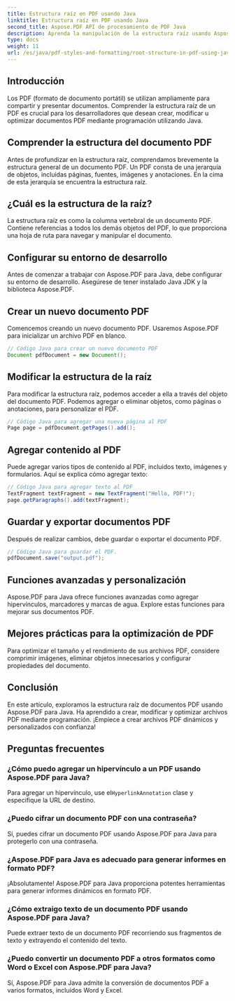 ```yaml
---
title: Estructura raíz en PDF usando Java
linktitle: Estructura raíz en PDF usando Java
second_title: Aspose.PDF API de procesamiento de PDF Java
description: Aprenda la manipulación de la estructura raíz usando Aspose.PDF. Cree, modifique y mejore archivos PDF.
type: docs
weight: 11
url: /es/java/pdf-styles-and-formatting/root-structure-in-pdf-using-java/
---
```


## Introducción

Los PDF (formato de documento portátil) se utilizan ampliamente para compartir y presentar documentos. Comprender la estructura raíz de un PDF es crucial para los desarrolladores que desean crear, modificar u optimizar documentos PDF mediante programación utilizando Java.

## Comprender la estructura del documento PDF

Antes de profundizar en la estructura raíz, comprendamos brevemente la estructura general de un documento PDF. Un PDF consta de una jerarquía de objetos, incluidas páginas, fuentes, imágenes y anotaciones. En la cima de esta jerarquía se encuentra la estructura raíz.

## ¿Cuál es la estructura de la raíz?

La estructura raíz es como la columna vertebral de un documento PDF. Contiene referencias a todos los demás objetos del PDF, lo que proporciona una hoja de ruta para navegar y manipular el documento. 

## Configurar su entorno de desarrollo

Antes de comenzar a trabajar con Aspose.PDF para Java, debe configurar su entorno de desarrollo. Asegúrese de tener instalado Java JDK y la biblioteca Aspose.PDF.

## Crear un nuevo documento PDF

Comencemos creando un nuevo documento PDF. Usaremos Aspose.PDF para inicializar un archivo PDF en blanco.

```java
// Código Java para crear un nuevo documento PDF
Document pdfDocument = new Document();
```

## Modificar la estructura de la raíz

Para modificar la estructura raíz, podemos acceder a ella a través del objeto del documento PDF. Podemos agregar o eliminar objetos, como páginas o anotaciones, para personalizar el PDF.

```java
// Código Java para agregar una nueva página al PDF
Page page = pdfDocument.getPages().add();
```

## Agregar contenido al PDF

Puede agregar varios tipos de contenido al PDF, incluidos texto, imágenes y formularios. Aquí se explica cómo agregar texto:

```java
// Código Java para agregar texto al PDF
TextFragment textFragment = new TextFragment("Hello, PDF!");
page.getParagraphs().add(textFragment);
```

## Guardar y exportar documentos PDF

Después de realizar cambios, debe guardar o exportar el documento PDF.

```java
// Código Java para guardar el PDF.
pdfDocument.save("output.pdf");
```

## Funciones avanzadas y personalización

Aspose.PDF para Java ofrece funciones avanzadas como agregar hipervínculos, marcadores y marcas de agua. Explore estas funciones para mejorar sus documentos PDF.

## Mejores prácticas para la optimización de PDF

Para optimizar el tamaño y el rendimiento de sus archivos PDF, considere comprimir imágenes, eliminar objetos innecesarios y configurar propiedades del documento.

## Conclusión

En este artículo, exploramos la estructura raíz de documentos PDF usando Aspose.PDF para Java. Ha aprendido a crear, modificar y optimizar archivos PDF mediante programación. ¡Empiece a crear archivos PDF dinámicos y personalizados con confianza!

## Preguntas frecuentes

### ¿Cómo puedo agregar un hipervínculo a un PDF usando Aspose.PDF para Java?

Para agregar un hipervínculo, use el`HyperlinkAnnotation` clase y especifique la URL de destino.

### ¿Puedo cifrar un documento PDF con una contraseña?

Sí, puedes cifrar un documento PDF usando Aspose.PDF para Java para protegerlo con una contraseña.

### ¿Aspose.PDF para Java es adecuado para generar informes en formato PDF?

¡Absolutamente! Aspose.PDF para Java proporciona potentes herramientas para generar informes dinámicos en formato PDF.

### ¿Cómo extraigo texto de un documento PDF usando Aspose.PDF para Java?

Puede extraer texto de un documento PDF recorriendo sus fragmentos de texto y extrayendo el contenido del texto.

### ¿Puedo convertir un documento PDF a otros formatos como Word o Excel con Aspose.PDF para Java?

Sí, Aspose.PDF para Java admite la conversión de documentos PDF a varios formatos, incluidos Word y Excel.
